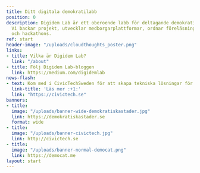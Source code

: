 ```yaml
---
title: Ditt digitala demokratilabb
position: 0
description: Digidem Lab är ett oberoende labb för deltagande demokrati med ny teknik.
  Vi backar projekt, utvecklar medborgarplattformar, ordnar föreläsningar, workshops
  och hackathons.
ref: start
header-image: "/uploads/cloudthoughts_poster.png"
links:
- title: Vilka är Digidem Lab?
  link: "/about"
- title: Följ Digidem Lab-bloggen
  link: https://medium.com/digidemlab
news-flash:
- text: Kom med i CivicTechSweden för att skapa tekniska lösningar för samhällsnytta! Här samlas utvecklare, designers, aktivister och öppen data-entusiaster för hackathons och meetups.
  link-title: 'Läs mer :+1:'
  link: "https://civictech.se"
banners:
- title:
  image: "/uploads/banner-wide-demokratiskastader.jpg"
  link: https://demokratiskastader.se
  format: wide
- title:
  image: "/uploads/banner-civictech.jpg"
  link: http://civictech.se
- title:
  image: "/uploads/banner-normal-democat.png"
  link: https://democat.me
layout: start
---
```

